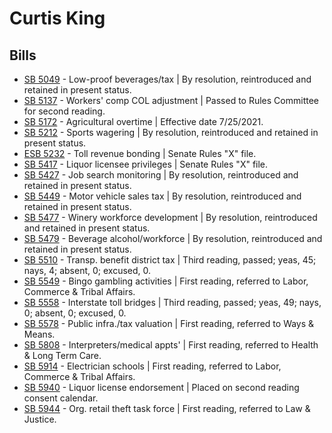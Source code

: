 # Curtis King
## Bills
* [SB 5049](/bill/2021-22/sb/5049/) - Low-proof beverages/tax | By resolution, reintroduced and retained in present status.
* [SB 5137](/bill/2021-22/sb/5137/) - Workers' comp COL adjustment | Passed to Rules Committee for second reading.
* [SB 5172](/bill/2021-22/sb/5172/) - Agricultural overtime | Effective date 7/25/2021.
* [SB 5212](/bill/2021-22/sb/5212/) - Sports wagering | By resolution, reintroduced and retained in present status.
* [ESB 5232](/bill/2021-22/esb/5232/) - Toll revenue bonding | Senate Rules "X" file.
* [SB 5417](/bill/2021-22/sb/5417/) - Liquor licensee privileges | Senate Rules "X" file.
* [SB 5427](/bill/2021-22/sb/5427/) - Job search monitoring | By resolution, reintroduced and retained in present status.
* [SB 5449](/bill/2021-22/sb/5449/) - Motor vehicle sales tax | By resolution, reintroduced and retained in present status.
* [SB 5477](/bill/2021-22/sb/5477/) - Winery workforce development | By resolution, reintroduced and retained in present status.
* [SB 5479](/bill/2021-22/sb/5479/) - Beverage alcohol/workforce | By resolution, reintroduced and retained in present status.
* [SB 5510](/bill/2021-22/sb/5510/) - Transp. benefit district tax | Third reading, passed; yeas, 45; nays, 4; absent, 0; excused, 0.
* [SB 5549](/bill/2021-22/sb/5549/) - Bingo gambling activities | First reading, referred to Labor, Commerce & Tribal Affairs.
* [SB 5558](/bill/2021-22/sb/5558/) - Interstate toll bridges | Third reading, passed; yeas, 49; nays, 0; absent, 0; excused, 0.
* [SB 5578](/bill/2021-22/sb/5578/) - Public infra./tax valuation | First reading, referred to Ways & Means.
* [SB 5808](/bill/2021-22/sb/5808/) - Interpreters/medical appts' | First reading, referred to Health & Long Term Care.
* [SB 5914](/bill/2021-22/sb/5914/) - Electrician schools | First reading, referred to Labor, Commerce & Tribal Affairs.
* [SB 5940](/bill/2021-22/sb/5940/) - Liquor license endorsement | Placed on second reading consent calendar.
* [SB 5944](/bill/2021-22/sb/5944/) - Org. retail theft task force | First reading, referred to Law & Justice.
